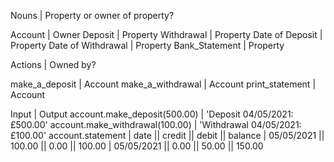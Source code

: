 Nouns	             | Property or owner of property?
	
Account            | Owner
Deposit	           | Property
Withdrawal         | Property
Date of Deposit	   | Property
Date of Withdrawal | Property
Bank_Statement	   | Property



Actions            | Owned by?
	
make_a_deposit     | Account
make_a_withdrawal  | Account
print_statement    | Account


Input                            |   Output
account.make_deposit(500.00)     |   'Deposit 04/05/2021: £500.00'
account.make_withdrawal(100.00)  |   'Withdrawal 04/05/2021: £100.00'
account.statement                |   date       || credit    || debit   || balance
                                 |  05/05/2021 || 100.00 || 0.00 || 100.00 
                                 |  05/05/2021 || 0.00 || 50.00 || 150.00